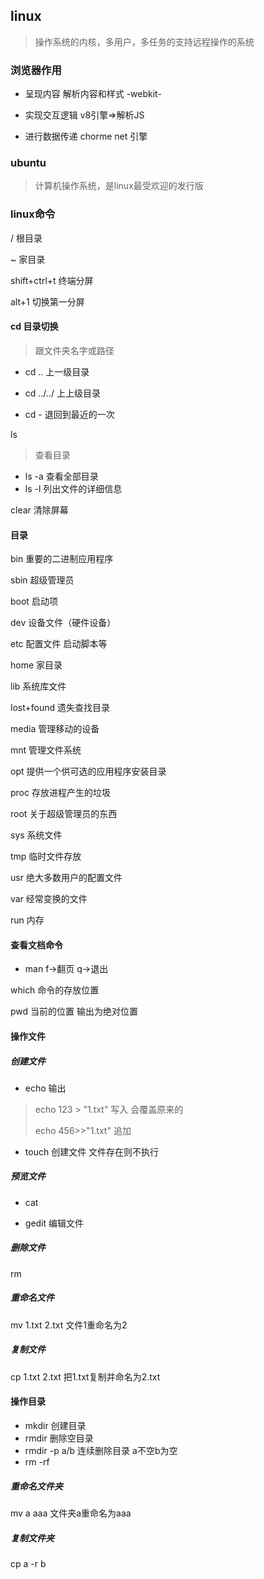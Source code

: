 ## linux

> 操作系统的内核，多用户，多任务的支持远程操作的系统

### 浏览器作用

- 呈现内容        解析内容和样式    -webkit-

- 实现交互逻辑            v8引擎=>解析JS

- 进行数据传递            chorme  net 引擎

### ubuntu

> 计算机操作系统，是linux最受欢迎的发行版

### linux命令

/  根目录

~   家目录

shift+ctrl+t    终端分屏

alt+1   切换第一分屏

#### cd 目录切换      

> 跟文件夹名字或路径

- cd ..  上一级目录

- cd ../../  上上级目录

- cd -   退回到最近的一次

ls 

> 查看目录

- ls -a   查看全部目录
- ls -l    列出文件的详细信息

clear  清除屏幕

#### 目录

bin    重要的二进制应用程序

sbin   超级管理员

boot   启动项

dev   设备文件（硬件设备）

etc   配置文件    启动脚本等

home   家目录

lib  系统库文件

lost+found    遗失查找目录

media      管理移动的设备

mnt   管理文件系统

opt     提供一个供可选的应用程序安装目录

proc   存放进程产生的垃圾

root    关于超级管理员的东西

sys   系统文件

tmp   临时文件存放

usr   绝大多数用户的配置文件

var   经常变换的文件

run  内存



#### 查看文档命令

- man   f->翻页   q->退出

which   命令的存放位置

pwd       当前的位置  输出为绝对位置

#### 操作文件

##### 创建文件

- echo   输出

> echo 123 > "1.txt"    写入   会覆盖原来的
>
> echo  456>>"1.txt"  追加

- touch    创建文件   文件存在则不执行

##### 预览文件

- cat  

- gedit   编辑文件

##### 删除文件

rm   

##### 重命名文件

mv 1.txt 2.txt     文件1重命名为2

##### 复制文件

cp 1.txt 2.txt           把1.txt复制并命名为2.txt

#### 操作目录

- mkdir   创建目录
- rmdir   删除空目录
- rmdir -p a/b   连续删除目录  a不空b为空
- rm -rf 

##### 重命名文件夹

mv  a aaa     文件夹a重命名为aaa

##### 复制文件夹

cp  a  -r  b

